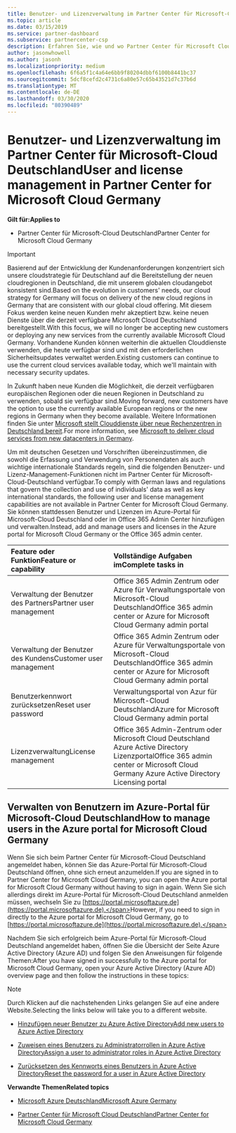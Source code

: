 ```yaml
---
title: Benutzer- und Lizenzverwaltung im Partner Center für Microsoft-Cloud Deutschland | Partner Center für Microsoft-Cloud Deutschland
ms.topic: article
ms.date: 03/15/2019
ms.service: partner-dashboard
ms.subservice: partnercenter-csp
description: Erfahren Sie, wie und wo Partner Center für Microsoft Cloud Deutschland-Partner,-Kunden und-Lizenzen sowie das Zurücksetzen von Kenn Wörtern verwaltet werden.
author: jasonwhowell
ms.author: jasonh
ms.localizationpriority: medium
ms.openlocfilehash: 6f6a5f1c4a64e6bb9f80204dbbf6100b8441bc37
ms.sourcegitcommit: 5dcf8cefd2c4731c6a80e57c65b43521d7c37b6d
ms.translationtype: MT
ms.contentlocale: de-DE
ms.lasthandoff: 03/30/2020
ms.locfileid: "80390489"
---
```

# <a name="user-and-license-management-in-partner-center-for-microsoft-cloud-germany"></a><span data-ttu-id="04d5f-103">Benutzer- und Lizenzverwaltung im Partner Center für Microsoft-Cloud Deutschland</span><span class="sxs-lookup"><span data-stu-id="04d5f-103">User and license management in Partner Center for Microsoft Cloud Germany</span></span>

<span data-ttu-id="04d5f-104">**Gilt für:**</span><span class="sxs-lookup"><span data-stu-id="04d5f-104">**Applies to**</span></span>

-  <span data-ttu-id="04d5f-105">Partner Center für Microsoft-Cloud Deutschland</span><span class="sxs-lookup"><span data-stu-id="04d5f-105">Partner Center for Microsoft Cloud Germany</span></span>

> [!IMPORTANT]
> <span data-ttu-id="04d5f-106">Basierend auf der Entwicklung der Kundenanforderungen konzentriert sich unsere cloudstrategie für Deutschland auf die Bereitstellung der neuen cloudregionen in Deutschland, die mit unserem globalen cloudangebot konsistent sind.</span><span class="sxs-lookup"><span data-stu-id="04d5f-106">Based on the evolution in customers' needs, our cloud strategy for Germany will focus on delivery of the new cloud regions in Germany that are consistent with our global cloud offering.</span></span> <span data-ttu-id="04d5f-107">Mit diesem Fokus werden keine neuen Kunden mehr akzeptiert bzw. keine neuen Dienste über die derzeit verfügbare Microsoft Cloud Deutschland bereitgestellt.</span><span class="sxs-lookup"><span data-stu-id="04d5f-107">With this focus, we will no longer be accepting new customers or deploying any new services from the currently available Microsoft Cloud Germany.</span></span> <span data-ttu-id="04d5f-108">Vorhandene Kunden können weiterhin die aktuellen Clouddienste verwenden, die heute verfügbar sind und mit den erforderlichen Sicherheitsupdates verwaltet werden.</span><span class="sxs-lookup"><span data-stu-id="04d5f-108">Existing customers can continue to use the current cloud services available today, which we'll maintain with necessary security updates.</span></span>
>  
> <span data-ttu-id="04d5f-109">In Zukunft haben neue Kunden die Möglichkeit, die derzeit verfügbaren europäischen Regionen oder die neuen Regionen in Deutschland zu verwenden, sobald sie verfügbar sind.</span><span class="sxs-lookup"><span data-stu-id="04d5f-109">Moving forward, new customers have the option to use the currently available European regions or the new regions in Germany when they become available.</span></span> <span data-ttu-id="04d5f-110">Weitere Informationen finden Sie unter [Microsoft stellt Clouddienste über neue Rechenzentren in Deutschland bereit](https://news.microsoft.com/europe/2018/08/31/microsoft-to-deliver-cloud-services-from-new-datacentres-in-germany-in-2019-to-meet-evolving-customer-needs/).</span><span class="sxs-lookup"><span data-stu-id="04d5f-110">For more information, see [Microsoft to deliver cloud services from new datacenters in Germany](https://news.microsoft.com/europe/2018/08/31/microsoft-to-deliver-cloud-services-from-new-datacentres-in-germany-in-2019-to-meet-evolving-customer-needs/).</span></span>

<span data-ttu-id="04d5f-111">Um mit deutschen Gesetzen und Vorschriften übereinzustimmen, die sowohl die Erfassung und Verwendung von Personendaten als auch wichtige internationale Standards regeln, sind die folgenden Benutzer- und Lizenz-Management-Funktionen nicht im Partner Center für Microsoft-Cloud-Deutschland verfügbar.</span><span class="sxs-lookup"><span data-stu-id="04d5f-111">To comply with German laws and regulations that govern the collection and use of individuals' data as well as key international standards, the following user and license management capabilities are not available in Partner Center for Microsoft Cloud Germany.</span></span> <span data-ttu-id="04d5f-112">Sie können stattdessen Benutzer und Lizenzen im Azure-Portal für Microsoft-Cloud Deutschland oder im Office 365 Admin Center hinzufügen und verwalten.</span><span class="sxs-lookup"><span data-stu-id="04d5f-112">Instead, add and manage users and licenses in the Azure portal for Microsoft Cloud Germany or the Office 365 admin center.</span></span>

<span data-ttu-id="04d5f-113">Feature oder Funktion</span><span class="sxs-lookup"><span data-stu-id="04d5f-113">Feature or capability</span></span> | <span data-ttu-id="04d5f-114">Vollständige Aufgaben im</span><span class="sxs-lookup"><span data-stu-id="04d5f-114">Complete tasks in</span></span>
:--- | :---
<span data-ttu-id="04d5f-115">Verwaltung der Benutzer des Partners</span><span class="sxs-lookup"><span data-stu-id="04d5f-115">Partner user management</span></span> | <span data-ttu-id="04d5f-116">Office 365 Admin Zentrum oder Azure für Verwaltungsportale von Microsoft-Cloud Deutschland</span><span class="sxs-lookup"><span data-stu-id="04d5f-116">Office 365 admin center or Azure for Microsoft Cloud Germany admin portal</span></span>
<span data-ttu-id="04d5f-117">Verwaltung der Benutzer des Kundens</span><span class="sxs-lookup"><span data-stu-id="04d5f-117">Customer user management</span></span> | <span data-ttu-id="04d5f-118">Office 365 Admin Zentrum oder Azure für Verwaltungsportale von Microsoft-Cloud Deutschland</span><span class="sxs-lookup"><span data-stu-id="04d5f-118">Office 365 admin center or Azure for Microsoft Cloud Germany admin portal</span></span>
<span data-ttu-id="04d5f-119">Benutzerkennwort zurücksetzen</span><span class="sxs-lookup"><span data-stu-id="04d5f-119">Reset user password</span></span> | <span data-ttu-id="04d5f-120">Verwaltungsportal von Azur für Microsoft-Cloud Deutschland</span><span class="sxs-lookup"><span data-stu-id="04d5f-120">Azure for Microsoft Cloud Germany admin portal</span></span>
<span data-ttu-id="04d5f-121">Lizenzverwaltung</span><span class="sxs-lookup"><span data-stu-id="04d5f-121">License management</span></span> | <span data-ttu-id="04d5f-122">Office 365 Admin-Zentrum oder Microsoft Cloud Deutschland Azure Active Directory Lizenzportal</span><span class="sxs-lookup"><span data-stu-id="04d5f-122">Office 365 admin center or Microsoft Cloud Germany Azure Active Directory Licensing portal</span></span>

## <a name="how-to-manage-users-in-the-azure-portal-for-microsoft-cloud-germany"></a><span data-ttu-id="04d5f-123">Verwalten von Benutzern im Azure-Portal für Microsoft-Cloud Deutschland</span><span class="sxs-lookup"><span data-stu-id="04d5f-123">How to manage users in the Azure portal for Microsoft Cloud Germany</span></span> 

<span data-ttu-id="04d5f-124">Wenn Sie sich beim Partner Center für Microsoft-Cloud Deutschland angemeldet haben, können Sie das Azure-Portal für Microsoft-Cloud Deutschland öffnen, ohne sich erneut anzumelden.</span><span class="sxs-lookup"><span data-stu-id="04d5f-124">If you are signed in to Partner Center for Microsoft Cloud Germany, you can open the Azure portal for Microsoft Cloud Germany without having to sign in again.</span></span> <span data-ttu-id="04d5f-125">Wenn Sie sich allerdings direkt im Azure-Portal für Microsoft-Cloud Deutschland anmelden müssen, wechseln Sie zu [https://portal.microsoftazure.de](https://portal.microsoftazure.de).</span><span class="sxs-lookup"><span data-stu-id="04d5f-125">However, if you need to sign in directly to the Azure portal for Microsoft Cloud Germany, go to [https://portal.microsoftazure.de](https://portal.microsoftazure.de).</span></span> 

<span data-ttu-id="04d5f-126">Nachdem Sie sich erfolgreich beim Azure-Portal für Microsoft-Cloud Deutschland angemeldet haben, öffnen Sie die Übersicht der Seite Azure Active Directory (Azure AD) und folgen Sie den Anweisungen für folgende Themen:</span><span class="sxs-lookup"><span data-stu-id="04d5f-126">After you have signed in successfully to the Azure portal for Microsoft Cloud Germany, open your Azure Active Directory (Azure AD) overview page and then follow the instructions in these topics:</span></span>

> [!NOTE]  
> <span data-ttu-id="04d5f-127">Durch Klicken auf die nachstehenden Links gelangen Sie auf eine andere Website.</span><span class="sxs-lookup"><span data-stu-id="04d5f-127">Selecting the links below will take you to a different website.</span></span> 

-  [<span data-ttu-id="04d5f-128">Hinzufügen neuer Benutzer zu Azure Active Directory</span><span class="sxs-lookup"><span data-stu-id="04d5f-128">Add new users to Azure Active Directory</span></span>](https://docs.microsoft.com/azure/active-directory/active-directory-users-create-azure-portal)

-  [<span data-ttu-id="04d5f-129">Zuweisen eines Benutzers zu Administratorrollen in Azure Active Directory</span><span class="sxs-lookup"><span data-stu-id="04d5f-129">Assign a user to administrator roles in Azure Active Directory</span></span>](https://docs.microsoft.com/azure/active-directory/active-directory-users-assign-role-azure-portal)

-  [<span data-ttu-id="04d5f-130">Zurücksetzen des Kennworts eines Benutzers in Azure Active Directory</span><span class="sxs-lookup"><span data-stu-id="04d5f-130">Reset the password for a user in Azure Active Directory</span></span>](https://docs.microsoft.com/azure/active-directory/active-directory-users-reset-password-azure-portal)

<span data-ttu-id="04d5f-131">**Verwandte Themen**</span><span class="sxs-lookup"><span data-stu-id="04d5f-131">**Related topics**</span></span>

-  [<span data-ttu-id="04d5f-132">Microsoft Azure Deutschland</span><span class="sxs-lookup"><span data-stu-id="04d5f-132">Microsoft Azure Germany</span></span>](https://azure.microsoft.com/global-infrastructure/germany/)

-  [<span data-ttu-id="04d5f-133">Partner Center für Microsoft Cloud Deutschland</span><span class="sxs-lookup"><span data-stu-id="04d5f-133">Partner Center for Microsoft Cloud Germany</span></span>](partner-center-for-microsoft-cloud-germany.md)


